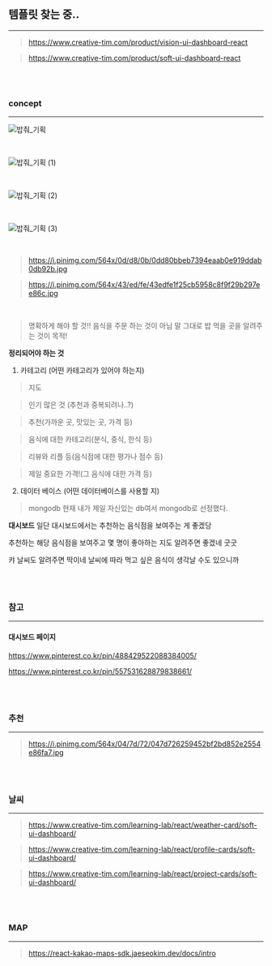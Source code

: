 ## 템플릿 찾는 중..

---

> https://www.creative-tim.com/product/vision-ui-dashboard-react

> https://www.creative-tim.com/product/soft-ui-dashboard-react

<br>
<br>

### concept

---

![밥줘_기획](https://user-images.githubusercontent.com/79133968/166256929-9793f5dd-12d7-42d7-9417-d6249cbedbe4.png)

<br>

![밥줘_기획 (1)](https://user-images.githubusercontent.com/79133968/166256924-3ce24604-e746-4415-a947-8d870af4168a.png)

<br>

![밥줘_기획 (2)](https://user-images.githubusercontent.com/79133968/166256935-b438e7ea-0d9e-45f3-a53f-68a95059bca7.png)

<br>

![밥줘_기획 (3)](https://user-images.githubusercontent.com/79133968/166256934-3d15aa01-d830-4f16-adbc-f433b50527d6.png)

<br>

> https://i.pinimg.com/564x/0d/d8/0b/0dd80bbeb7394eaab0e919ddab0db92b.jpg

> https://i.pinimg.com/564x/43/ed/fe/43edfe1f25cb5958c8f9f29b297ee86c.jpg

<br>

> 명확하게 해야 할 것!!
> 음식을 주문 하는 것이 아님
> 말 그대로 밥 먹을 곳을 알려주는 것이 목적!

**정리되어야 하는 것**

1. 카테고리 (어떤 카테고리가 있어야 하는지)

> 지도

> 인기 많은 것 (추천과 중복되려나..?)

> 추천(가까운 곳, 맛있는 곳, 가격 등)

> 음식에 대한 카테고리(분식, 중식, 한식 등)

> 리뷰와 리플 등(음식점에 대한 평가나 점수 등)

> 제일 중요한 가격!(그 음식에 대한 가격 등)

2. 데이터 베이스 (어떤 데이터베이스를 사용할 지)

> mongodb
> 현재 내가 제일 자신있는 db여서 mongodb로 선정했다.

**대시보드**
일단 대시보드에서는 추천하는 음식점을 보여주는 게 좋겠당

추천하는 해당 음식점을 보여주고 몇 명이 좋아하는 지도 알려주면 좋겠네
굿굿

캬 날씨도 알려주면 딱이네
날씨에 따라 먹고 싶은 음식이 생각날 수도 있으니까

<br>
<br>

### 참고

---

#### 대시보드 페이지

https://www.pinterest.co.kr/pin/488429522088384005/

https://www.pinterest.co.kr/pin/557531628879838661/

<br>
<br>

### 추천

---

> https://i.pinimg.com/564x/04/7d/72/047d726259452bf2bd852e2554e86fa7.jpg

<br>
<br>

### 날씨

---

> https://www.creative-tim.com/learning-lab/react/weather-card/soft-ui-dashboard/

> https://www.creative-tim.com/learning-lab/react/profile-cards/soft-ui-dashboard/

> https://www.creative-tim.com/learning-lab/react/project-cards/soft-ui-dashboard/

<br>
<br>

### MAP

---

> https://react-kakao-maps-sdk.jaeseokim.dev/docs/intro
